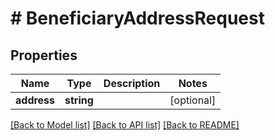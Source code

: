 # # BeneficiaryAddressRequest

## Properties

Name | Type | Description | Notes
------------ | ------------- | ------------- | -------------
**address** | **string** |  | [optional]

[[Back to Model list]](../../README.md#models) [[Back to API list]](../../README.md#endpoints) [[Back to README]](../../README.md)
